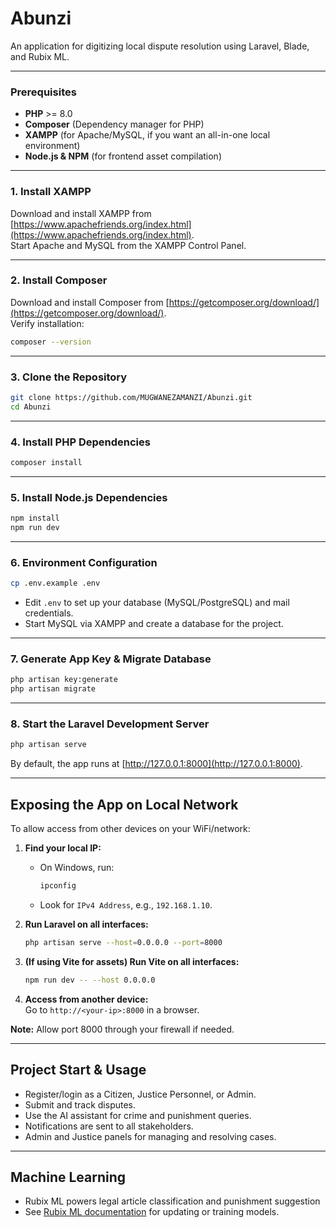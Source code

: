 # Abunzi
An application for digitizing local dispute resolution using Laravel, Blade, and Rubix ML.

---
### Prerequisites
- **PHP** >= 8.0
- **Composer** (Dependency manager for PHP)
- **XAMPP** (for Apache/MySQL, if you want an all-in-one local environment)
- **Node.js & NPM** (for frontend asset compilation)

---

### 1. Install XAMPP
Download and install XAMPP from [https://www.apachefriends.org/index.html](https://www.apachefriends.org/index.html).  
Start Apache and MySQL from the XAMPP Control Panel.

---

### 2. Install Composer
Download and install Composer from [https://getcomposer.org/download/](https://getcomposer.org/download/).  
Verify installation:

```bash
composer --version
```
---

### 3. Clone the Repository
```bash
git clone https://github.com/MUGWANEZAMANZI/Abunzi.git
cd Abunzi
```

---

### 4. Install PHP Dependencies
```bash
composer install
```

---
### 5. Install Node.js Dependencies

```bash
npm install
npm run dev
```

---
### 6. Environment Configuration
```bash
cp .env.example .env
```
- Edit `.env` to set up your database (MySQL/PostgreSQL) and mail credentials.
- Start MySQL via XAMPP and create a database for the project.

---
### 7. Generate App Key & Migrate Database
```bash
php artisan key:generate
php artisan migrate
```
---
### 8. Start the Laravel Development Server
```bash
php artisan serve
```
By default, the app runs at [http://127.0.0.1:8000](http://127.0.0.1:8000).

---

## Exposing the App on Local Network

To allow access from other devices on your WiFi/network:

1. **Find your local IP:**
   - On Windows, run:  
     ```cmd
     ipconfig
     ```
   - Look for `IPv4 Address`, e.g., `192.168.1.10`.

2. **Run Laravel on all interfaces:**
   ```bash
   php artisan serve --host=0.0.0.0 --port=8000
   ```

3. **(If using Vite for assets) Run Vite on all interfaces:**
   ```bash
   npm run dev -- --host 0.0.0.0
   ```

4. **Access from another device:**  
   Go to `http://<your-ip>:8000` in a browser.

**Note:** Allow port 8000 through your firewall if needed.

---

## Project Start & Usage

- Register/login as a Citizen, Justice Personnel, or Admin.
- Submit and track disputes.
- Use the AI assistant for crime and punishment queries.
- Notifications are sent to all stakeholders.
- Admin and Justice panels for managing and resolving cases.

---

## Machine Learning

- Rubix ML powers legal article classification and punishment suggestion
- See [Rubix ML documentation](https://rubixml.com/docs/) for updating or training models.

